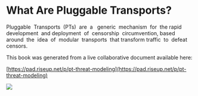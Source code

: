 # What Are Pluggable Transports?

Pluggable​ ​ Transports​ ​ \(PTs\)​ ​ are​ ​ a ​ ​ generic​ ​ mechanism​ ​ for​ ​ the​ ​ rapid​ ​ development​ ​ and deployment​ ​ of​ ​ censorship​ ​ circumvention,​ ​ based​ ​ around​ ​ the​ ​ idea​ ​ of​ ​ modular​ ​ transports​ ​ that transform​ ​ traffic​ ​ to​ ​ defeat​ ​ censors.

This book was generated from a live collaborative document available here:

[https://pad.riseup.net/p/pt-threat-modeling](https://pad.riseup.net/p/pt-threat-modeling)

![](https://roastedonion.files.wordpress.com/2012/09/plug_n_tor.png)

